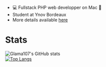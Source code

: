  - 💻 Fullstack PHP web developper on Mac 🍎
 - Student at Ynov Bordeaux
 - More details available <a href="http://www.guillaumemareschal.fr" target="_blank">here</a>

# Stats

![Glama107's GitHub stats](https://github-readme-stats.vercel.app/api?username=Glama107&show_icons=true&theme=synthwave)
<br>
[![Top Langs](https://github-readme-stats.vercel.app/api/top-langs/?username=Glama107&layout=compact&langs_count=12&theme=synthwave)](https://github.com/anuraghazra/github-readme-stats)

